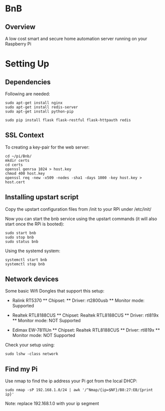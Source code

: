 # BnB

## Overview
A low cost smart and secure home automation server running on your Raspberry Pi

# Setting Up

## Dependencies

Following are needed:

```
sudo apt-get install nginx
sudo apt-get install redis-server
sudo apt-get install python-pip

sudo pip install flask flask-restful flask-httpauth redis
```

## SSL Context

To creating a key-pair for the web server:

```
cd ~/pi/Bnb/
mkdir certs
cd certs
openssl genrsa 1024 > host.key
chmod 400 host.key
openssl req -new -x509 -nodes -sha1 -days 1000 -key host.key > host.cert
```

## Installing upstart script
Copy the upstart configuration files from /init to your RPi under /etc/init/

Now you can start the bnb service using the upstart commands (it will also start once the RPi is booted):
```
sudo start bnb
sudo stop bnb
sudo status bnb
```

Using the systemd system:
```
systemctl start bnb
systemctl stop bnb
```

## Network devices

Some basic Wifi Dongles that support this setup:

* Ralink RT5370
** Chipset: 
** Driver: rt2800usb
** Monitor mode: Supported

* Realtek RTL8188CUS
** Chipset: Realtek RTL8188CUS
** Driver: rtl819x
** Monitor mode: NOT Supported

* Edimax EW-7811Un
** Chipset: Realtek RTL8188CUS
** Driver: rtl819x
** Monitor mode: NOT Supported

Check your setup using:
```
sudo lshw -class network
```

## Find my Pi
Use nmap to find the ip address your Pi got from the local DHCP:
```
sudo nmap -sP 192.168.1.0/24 | awk '/^Nmap/{ip=$NF}/B8:27:EB/{print ip}'
```
Note: replace 192.168.1.0 with your ip segment